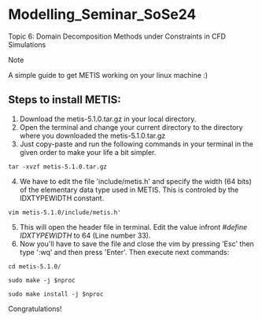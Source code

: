 # Modelling_Seminar_SoSe24
Topic 6: Domain Decomposition Methods under Constraints in CFD Simulations

> [!NOTE]
> A simple guide to get METIS working on your linux machine :)

## Steps to install METIS:
1. Download the metis-5.1.0.tar.gz in your local directory.
2. Open the terminal and change your current directory to the directory where you downloaded the metis-5.1.0.tar.gz
3. Just copy-paste and run the following commands in your terminal in the given order to make your life a bit simpler.
```
tar -xvzf metis-5.1.0.tar.gz
```
4. We have to edit the file 'include/metis.h' and specify the width (64 bits) of the elementary data type used in METIS. This is controled by the IDXTYPEWIDTH constant.
```
vim metis-5.1.0/include/metis.h'
```
5. This will open the header file in terminal. Edit the value infront *#define IDXTYPEWIDTH* to 64 (Line number 33).
6. Now you'll have to save the file and close the vim by pressing 'Esc' then type ':wq' and then press 'Enter'. Then execute next commands:
```
cd metis-5.1.0/
```
```
sudo make -j $nproc
```
```
sudo make install -j $nproc
```

Congratulations!
